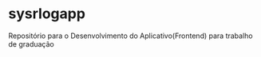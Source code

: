 # sysrlogapp
Repositório para o Desenvolvimento do Aplicativo(Frontend) para trabalho de graduação 
